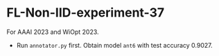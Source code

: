 # FL-Non-IID-experiment-37

For AAAI 2023 and WiOpt 2023.

- Run `annotator.py` first. Obtain model `ant6` with test accuracy 0.9027.
